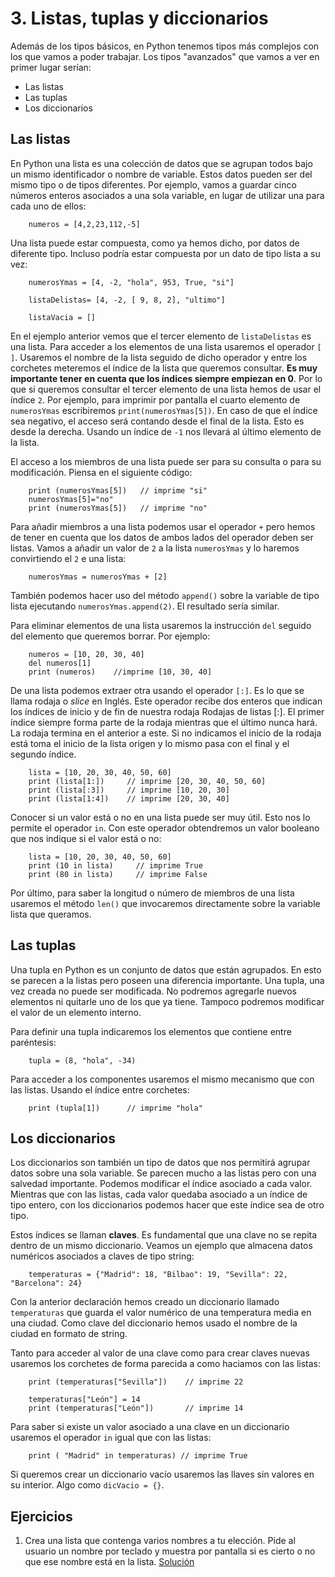

# 3. Listas, tuplas y diccionarios

Además de los tipos básicos, en Python tenemos tipos más complejos con los que
vamos a poder trabajar. Los tipos "avanzados" que vamos a ver en primer lugar
serían:

* Las listas
* Las tuplas
* Los diccionarios


## Las listas

En Python una lista es una colección de datos que se agrupan todos bajo un mismo
identificador o nombre de variable. Estos datos pueden ser del mismo tipo o de
tipos diferentes. Por ejemplo, vamos a guardar cinco números enteros asociados a
una sola variable, en lugar de utilizar una para cada uno de ellos:

```
    numeros = [4,2,23,112,-5]
```

Una lista puede estar compuesta, como ya hemos dicho, por datos de diferente
tipo. Incluso podría estar compuesta por un dato de tipo lista a su vez:

```
    numerosYmas = [4, -2, "hola", 953, True, "si"]

    listaDelistas= [4, -2, [ 9, 8, 2], "ultimo"]
    
    listaVacia = []
```

En el ejemplo anterior vemos que el tercer elemento de `listaDelistas` es una
lista. Para acceder a los elementos de una lista usaremos el operador `[`
`]`. Usaremos el nombre de la lista seguido de dicho operador y entre los
corchetes meteremos el índice de la lista que queremos consultar. **Es muy
importante tener en cuenta que los índices siempre empiezan en 0**. Por lo que
si queremos consultar el tercer elemento de una lista hemos de usar el índice
`2`. Por ejemplo, para imprimir por pantalla el cuarto elemento de `numerosYmas`
escribiremos `print(numerosYmas[5])`. En caso de que el índice sea negativo, el
acceso será contando desde el final de la lista. Esto es desde la
derecha. Usando un índice de `-1` nos llevará al último elemento de la lista.

El acceso a los miembros de una lista puede ser para su consulta o para su
modificación. Piensa en el siguiente código:

```
    print (numerosYmas[5])   // imprime "si"
    numerosYmas[5]="no"
    print (numerosYmas[5])   // imprime "no"
```

Para añadir miembros a una lista podemos usar el operador `+` pero hemos de
tener en cuenta que los datos de ambos lados del operador deben ser
listas. Vamos a añadir un valor de `2` a la lista `numerosYmas` y lo haremos
convirtiendo el `2` e una lista:

```
    numerosYmas = numerosYmas + [2]
```

También podemos hacer uso del método `append()` sobre la variable de tipo lista
ejecutando `numerosYmas.append(2)`. El resultado sería similar.

Para eliminar elementos de una lista usaremos la instrucción `del` seguido del
elemento que queremos borrar. Por ejemplo:

```
    numeros = [10, 20, 30, 40]
    del numeros[1]
    print (numeros)    //imprime [10, 30, 40]
```

De una lista podemos extraer otra usando el operador `[:]`. Es lo que se llama
rodaja o *slice* en Inglés. Este operador recibe dos enteros que indican los
índices de inicio y de fin de nuestra rodaja Rodajas de listas [:]. El primer
índice siempre forma parte de la rodaja mientras que el último nunca hará. La
rodaja termina en el anterior a este. Si no indicamos el inicio de la rodaja
está toma el inicio de la lista origen y lo mismo pasa con el final y el segundo
índice.

```
    lista = [10, 20, 30, 40, 50, 60]
    print (lista[1:])     // imprime [20, 30, 40, 50, 60]
    print (lista[:3])     // imprime [10, 20, 30]
    print (lista[1:4])    // imprime [20, 30, 40]
```

Conocer si un valor está o no en una lista puede ser muy útil. Esto nos lo
permite el operador `in`. Con este operador obtendremos un valor booleano que
nos indique si el valor está o no:

```
    lista = [10, 20, 30, 40, 50, 60]
    print (10 in lista)     // imprime True
    print (80 in lista)     // imprime False
```

Por último, para saber la longitud o número de miembros de una lista usaremos el
método `len()` que invocaremos directamente sobre la variable lista que queramos.




## Las tuplas

Una tupla en Python es un conjunto de datos que están agrupados. En esto se
parecen a la listas pero poseen una diferencia importante. Una tupla, una vez
creada no puede ser modificada. No podremos agregarle nuevos elementos ni
quitarle uno de los que ya tiene. Tampoco podremos modificar el valor de un
elemento interno.

Para definir una tupla indicaremos los elementos que contiene entre paréntesis:

```
    tupla = (8, "hola", -34)
```

Para acceder a los componentes usaremos el mismo mecanismo que con las
listas. Usando el índice entre corchetes:

```
    print (tupla[1])      // imprime "hola"
```


## Los diccionarios

Los diccionarios son también un tipo de datos que nos permitirá agrupar datos
sobre una sola variable. Se parecen mucho a las listas pero con una salvedad
importante. Podemos modificar el índice asociado a cada valor. Mientras que con
las listas, cada valor quedaba asociado a un índice de tipo entero, con los
diccionarios podemos hacer que este índice sea de otro tipo.

Estos índices se llaman **claves**. Es fundamental que una clave no se repita
dentro de un mismo diccionario. Veamos un ejemplo que almacena datos numéricos
asociados a claves de tipo string:

```
    temperaturas = {"Madrid": 18, "Bilbao": 19, "Sevilla": 22, "Barcelona": 24}
```

Con la anterior declaración hemos creado un diccionario llamado `temperaturas`
que guarda el valor numérico de una temperatura media en una ciudad. Como clave
del diccionario hemos usado el nombre de la ciudad en formato de string. 

Tanto para acceder al valor de una clave como para crear claves nuevas usaremos
los corchetes de forma parecida a como haciamos con las listas:

```
    print (temperaturas["Sevilla"])    // imprime 22
    
    temperaturas["León"] = 14
    print (temperaturas["León"])       // imprime 14
```

Para saber si existe un valor asociado a una clave en un diccionario usaremos el
operador `in` igual que con las listas:

```
    print ( "Madrid" in temperaturas) // imprime True
```

Si queremos crear un diccionario vacío usaremos las llaves sin valores en su
interior. Algo como `dicVacio = {}`.


## Ejercicios

1. Crea una lista que contenga varios nombres a tu elección. Pide al usuario un
   nombre por teclado y muestra por pantalla si es cierto o no que ese nombre
   está en la lista. [Solución](src/nombres.py)

